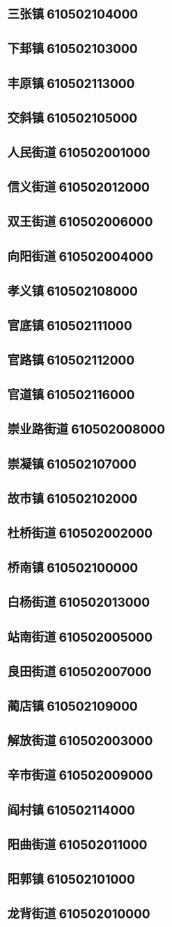 # 三张镇 610502104000
# 下邽镇 610502103000
# 丰原镇 610502113000
# 交斜镇 610502105000
# 人民街道 610502001000
# 信义街道 610502012000
# 双王街道 610502006000
# 向阳街道 610502004000
# 孝义镇 610502108000
# 官底镇 610502111000
# 官路镇 610502112000
# 官道镇 610502116000
# 崇业路街道 610502008000
# 崇凝镇 610502107000
# 故市镇 610502102000
# 杜桥街道 610502002000
# 桥南镇 610502100000
# 白杨街道 610502013000
# 站南街道 610502005000
# 良田街道 610502007000
# 蔺店镇 610502109000
# 解放街道 610502003000
# 辛市街道 610502009000
# 阎村镇 610502114000
# 阳曲街道 610502011000
# 阳郭镇 610502101000
# 龙背街道 610502010000

